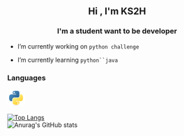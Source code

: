 <h2 align="center">Hi , I'm KS2H</h2>
<h3 align="center">I'm a student want to be developer</h3>

- I’m currently working on `python challenge`

- I’m currently learning `python``java`

<h3 align="left">Languages</h3>
<p align="left">
<img src="https://raw.githubusercontent.com/devicons/devicon/master/icons/python/python-original.svg" alt="python" width="40" height="40"/>
</p>

[![Top Langs](https://github-readme-stats.vercel.app/api/top-langs/?username=KS2H&layout=compact&theme=apprentice)](https://github.com/anuraghazra/github-readme-stats)
</br>
![Anurag's GitHub stats](https://github-readme-stats.vercel.app/api?username=KS2H&count_private=true&theme=apprentice)
